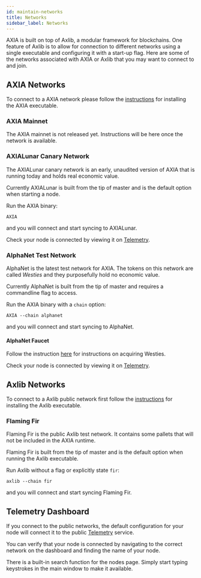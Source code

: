 ```yaml
---
id: maintain-networks
title: Networks
sidebar_label: Networks
---
```


AXIA is built on top of Axlib, a modular framework for blockchains. One feature of Axlib is to allow for connection to different networks using a single executable and configuring it with a start-up flag. Here are some of the networks associated with AXIA or Axlib that you may want to connect to and join.

## AXIA Networks

To connect to a AXIA network please follow the [instructions](maintain-sync) for installing the AXIA executable.

### AXIA Mainnet

The AXIA mainnet is not released yet. Instructions will be here once the network is available.

### AXIALunar Canary Network

The AXIALunar canary network is an early, unaudited version of AXIA that is running today and holds real economic value.

Currently AXIALunar is built from the tip of master and is the default option when starting a node.

Run the AXIA binary:

```
AXIA
```

and you will connect and start syncing to AXIALunar.

Check your node is connected by viewing it on [Telemetry](https://telemetry.AXIA.io/#/AXIALunar%20CC3).

### AlphaNet Test Network

AlphaNet is the latest test network for AXIA. The tokens on this network are called _Westies_ and they purposefully hold no economic value.

Currently AlphaNet is built from the tip of master and requires a commandline flag to access.

Run the AXIA binary with a `chain` option:

```
AXIA --chain alphanet
```

and you will connect and start syncing to AlphaNet.

#### AlphaNet Faucet

Follow the instruction [here](learn-AXC#getting-westies) for instructions on acquiring Westies.

Check your node is connected by viewing it on [Telemetry](https://telemetry.AXIA.io/#list/AlphaNet).

## Axlib Networks

To connect to a Axlib public network first follow the [instructions](https://axlib.dev/docs/en/knowledgebase/getting-started) for installing the Axlib executable.

### Flaming Fir

Flaming Fir is the public Axlib test network. It contains some pallets that will not be included in the AXIA runtime.

Flaming Fir is built from the tip of master and is the default option when running the Axlib executable.

Run Axlib without a flag or explicitly state `fir`:

```
axlib --chain fir
```

and you will connect and start syncing Flaming Fir.

## Telemetry Dashboard

If you connect to the public networks, the default configuration for your node will connect it to the public [Telemetry](https://telemetry.AXIA.io/) service.

You can verify that your node is connected by navigating to the correct network on the dashboard and finding the name of your node.

There is a built-in search function for the nodes page. Simply start typing keystrokes in the main window to make it available.
